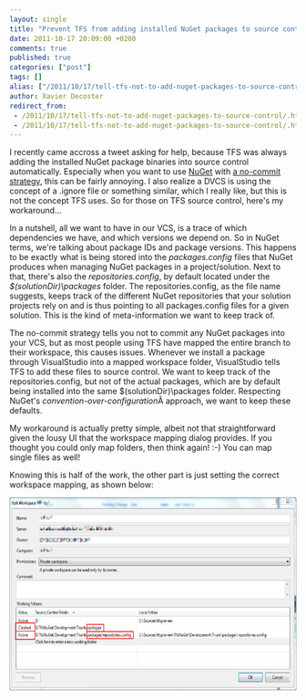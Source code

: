 ```yaml
---
layout: single
title: "Prevent TFS from adding installed NuGet packages to source control"
date: 2011-10-17 20:09:00 +0200
comments: true
published: true
categories: ["post"]
tags: []
alias: ["/2011/10/17/tell-tfs-not-to-add-nuget-packages-to-source-control/"]
author: Xavier Decoster
redirect_from:
 - /2011/10/17/tell-tfs-not-to-add-nuget-packages-to-source-control/.html
 - /2011/10/17/tell-tfs-not-to-add-nuget-packages-to-source-control/.html
---
```

<p>I recently came accross a tweet asking for help, because TFS was always adding the installed NuGet package binaries into source control automatically. Especially when you want to use <a href="http://www.nuget.org" target="_blank">NuGet</a> with <a href="/post/2011/07/18/Continuous-Package-Integration-NuGet-vs-Source-Control.html" target="_blank">a no-commit strategy</a>, this can be fairly annoying. I also realize a DVCS is using the concept of a .ignore file or something similar, which I really like, but this is not the concept TFS uses. So for those on TFS source control, here's my workaround...</p>

<p>In a nutshell, all we want to have in our VCS, is a trace of which dependencies we have, and which versions we depend on. So in NuGet terms, we're talking about package IDs and package versions. This happens to be exactly what is being stored into the <em>packages.config</em> files that NuGet produces when managing NuGet packages in a project/solution. Next to that, there's also the <em>repositories.config</em>, by default located under the <em>$(solutionDir)\packages</em> folder. The repositories.config, as the file name suggests, keeps track of the different NuGet repositories that your solution projects rely on and is thus pointing to all packages.config files for a given solution. This is the kind of meta-information we want to keep track of.</p>

<p>The no-commit strategy tells you not to commit any NuGet packages into your VCS, but as most people using TFS have mapped the entire branch to their workspace, this causes issues. Whenever we install a package through VisualStudio into a mapped workspace folder, VisualStudio tells TFS to add these files to source control. We want to keep track of the repositories.config, but not of the actual packages, which are by default being installed into the same $(solutionDir)\packages folder. Respecting NuGet's <em>convention-over-configuration</em>Â approach, we want to keep these defaults.</p>

<p>My workaround is actually pretty simple, albeit not that straightforward given the lousy UI that the workspace mapping dialog provides. If you thought you could only map folders, then think again! :-) You can map single files as well!</p>

<p>Knowing this is half of the work, the other part is just setting the correct workspace mapping, as shown below:</p>

<p><a href="/images/2011-10-17/tfs_workspace_nuget_packages_folder.png" target="_blank"><img width="650" height="338" alt="" src="/images/2011-10-17/tfs_workspace_nuget_packages_folder.png" /></a></p>
